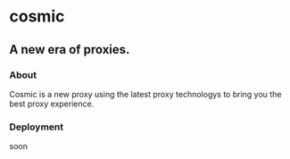# cosmic

## A new era of proxies.

### About
Cosmic is a new proxy using the latest proxy technologys to bring you the best proxy experience.

### Deployment
soon